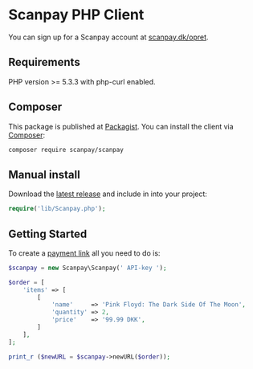 # Scanpay PHP Client

You can sign up for a Scanpay account at [scanpay.dk/opret](https://scanpay.dk/opret).

## Requirements

PHP version >= 5.3.3 with php-curl enabled.

## Composer

This package is published at [Packagist](https://packagist.org/packages/scanpay/scanpay). You can install the client via [Composer](http://getcomposer.org/):

```bash
composer require scanpay/scanpay
```

## Manual install

Download the [latest release](https://github.com/scanpaydk/php-scanpay/releases) and include in into your project:

```php
require('lib/Scanpay.php');
```

## Getting Started

To create a [payment link](https://docs.scanpay.dk/payment-link) all you need to do is:

```php
$scanpay = new Scanpay\Scanpay(' API-key ');

$order = [
    'items' => [
        [
            'name'     => 'Pink Floyd: The Dark Side Of The Moon',
            'quantity' => 2,
            'price'    => '99.99 DKK',
        ]
    ],
];

print_r ($newURL = $scanpay->newURL($order));
```